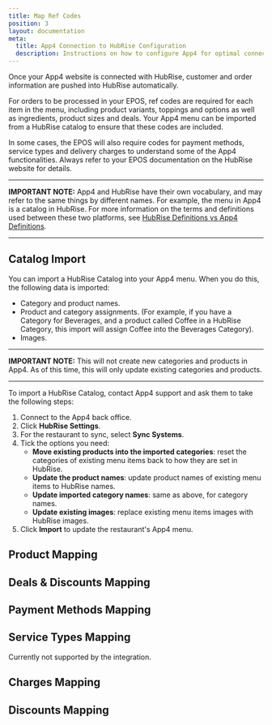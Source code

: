 ```yaml
---
title: Map Ref Codes
position: 3
layout: documentation
meta:
  title: App4 Connection to HubRise Configuration
  description: Instructions on how to configure App4 for optimal connection to HubRise and other platforms.
---
```


Once your App4 website is connected with HubRise, customer and order information are pushed into HubRise automatically.

For orders to be processed in your EPOS, ref codes are required for each item in the menu, including product variants, toppings and options as well as ingredients, product sizes and deals. Your App4 menu can be imported from a HubRise catalog to ensure that these codes are included.

In some cases, the EPOS will also require codes for payment methods, service types and delivery charges to understand some of the App4 functionalities. Always refer to your EPOS documentation on the HubRise website for details.

---

**IMPORTANT NOTE:** App4 and HubRise have their own vocabulary, and may refer to the same things by different names. For example, the menu in App4 is a catalog in HubRise. For more information on the terms and definitions used between these two platforms, see [HubRise Definitions vs App4 Definitions](/apps/app4/app4-terms).

---

## Catalog Import

You can import a HubRise Catalog into your App4 menu. When you do this, the following data is imported:

- Category and product names.
- Product and category assignments. (For example, if you have a Category for Beverages, and a product called Coffee in a HubRise Category, this import will assign Coffee into the Beverages Category).
- Images.

---

**IMPORTANT NOTE:** This will not create new categories and products in App4. As of this time, this will only update existing categories and products.

---

To import a HubRise Catalog, contact App4 support and ask them to take the following steps:

1. Connect to the App4 back office.
1. Click **HubRise Settings**.
1. For the restaurant to sync, select **Sync Systems**.
1. Tick the options you need:
   - **Move existing products into the imported categories**: reset the categories of existing menu items back to how they are set in HubRise.
   - **Update the product names**: update product names of existing menu items to HubRise names.
   - **Update imported category names**: same as above, for category names.
   - **Update existing images**: replace existing menu items images with HubRise images.
1. Click **Import** to update the restaurant's App4 menu.

<!--
 - Does catalog import actually create products, categories, deals and options? Or it just updates names, prices, ... of already create items? In other words, if you import into a blank site, will it populate the whole menu from HubRise?
 - Does the user have access to a user interface similar to their admin dashboard, to synchronise their menu with HubRise?
 -->

## Product Mapping

<!--
 - Can users manually edit a product or an option, for example to change a ref code or a price? How?
-->

## Deals & Discounts Mapping

<!--
 - Can you provide a few examples of deals supported by App4?
 - Can they be configured manually? If they can, how can you set the deal ref code?
-->

## Payment Methods Mapping

<!--
 - Our understanding is that you can now associate payment methods with unique ref codes, is that correct? Are you passing these codes in orders?
 - How can these codes be configured?
-->

## Service Types Mapping

Currently not supported by the integration.

## Charges Mapping

<!--
 - Is it possible to define charges, such as a tip, or a delivery charge?
 - Can you configure a ref code for each type of charge? How?
 - Are charges encoded in orders, along with their ref code?
-->

## Discounts Mapping

<!--
Discounts are the opposite of charges: they reduce the total price of the order. Examples: "10% off your order".
Our understanding is that discounts are supported by App4.
 - Can you give a few example of supported discounts?
 - Can you configure a ref code for each discount? How?
 - Are discounts encoded in orders, along with their ref code?
-->
